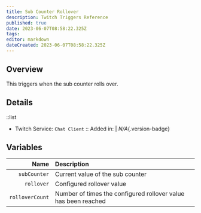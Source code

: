 ```yaml
---
title: Sub Counter Rollover
description: Twitch Triggers Reference
published: true
date: 2023-06-07T08:58:22.325Z
tags: 
editor: markdown
dateCreated: 2023-06-07T08:58:22.325Z
---
```


## Overview
This triggers when the sub counter rolls over.

## Details
::list
- Twitch Service: `Chat Client`
::
Added in: | *N/A*{.version-badge}

## Variables
Name | Description
----:|:------------
`subCounter` | Current value of the sub counter
`rollover` | Configured rollover value
`rolloverCount` | Number of times the configured rollover value has been reached